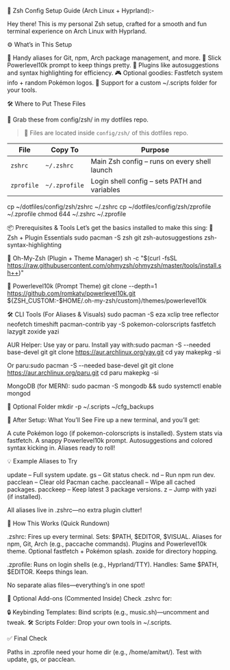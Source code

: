 🐚 Zsh Config Setup Guide (Arch Linux + Hyprland):-

Hey there! This is my personal Zsh setup, crafted for a smooth and fun terminal experience on Arch Linux with Hyprland. 

⚙️ What’s in This Setup

🧠 Handy aliases for Git, npm, Arch package management, and more.
🎨 Slick Powerlevel10k prompt to keep things pretty.
🧩 Plugins like autosuggestions and syntax highlighting for efficiency.
🎮 Optional goodies: Fastfetch system info + random Pokémon logos.
📂 Support for a custom ~/.scripts folder for your tools.


🛠️ Where to Put These Files

📁 Grab these from config/zsh/ in my dotfiles repo.



> 📁 Files are located inside `config/zsh/` of this dotfiles repo.

| File                  | Copy To           | Purpose                                          |
|-----------------------|-------------------|--------------------------------------------------|
| `zshrc`               | `~/.zshrc`        | Main Zsh config – runs on every shell launch     |
| `zprofile`            | `~/.zprofile`     | Login shell config – sets PATH and variables     |


cp ~/dotfiles/config/zsh/zshrc ~/.zshrc
cp ~/dotfiles/config/zsh/zprofile ~/.zprofile
chmod 644 ~/.zshrc ~/.zprofile


📦 Prerequisites & Tools
Let’s get the basics installed to make this sing:
🔧 Zsh + Plugin Essentials
sudo pacman -S zsh git zsh-autosuggestions zsh-syntax-highlighting

🌟 Oh-My-Zsh (Plugin + Theme Manager)
sh -c "$(curl -fsSL https://raw.githubusercontent.com/ohmyzsh/ohmyzsh/master/tools/install.sh++)"

🎨 Powerlevel10k (Prompt Theme)
git clone --depth=1 https://github.com/romkatv/powerlevel10k.git \
${ZSH_CUSTOM:-$HOME/.oh-my-zsh/custom}/themes/powerlevel10k

🛠️ CLI Tools (For Aliases & Visuals)
sudo pacman -S eza xclip tree reflector neofetch timeshift pacman-contrib
yay -S pokemon-colorscripts fastfetch lazygit zoxide yazi


AUR Helper: Use yay or paru. Install yay with:sudo pacman -S --needed base-devel git
git clone https://aur.archlinux.org/yay.git
cd yay
makepkg -si

Or paru:sudo pacman -S --needed base-devel git
git clone https://aur.archlinux.org/paru.git
cd paru
makepkg -si


MongoDB (for MERN): sudo pacman -S mongodb && sudo systemctl enable mongod

📂 Optional Folder
mkdir -p ~/.scripts ~/cfg_backups


🧪 After Setup: What You’ll See
Fire up a new terminal, and you’ll get:

A cute Pokémon logo (if pokemon-colorscripts is installed).
System stats via fastfetch.
A snappy Powerlevel10k prompt.
Autosuggestions and colored syntax kicking in.
Aliases ready to roll!


💡 Example Aliases to Try

update – Full system update.
gs – Git status check.
nd – Run npm run dev.
pacclean – Clear old Pacman cache.
paccleanall – Wipe all cached packages.
pacckeep – Keep latest 3 package versions.
z – Jump with yazi (if installed).

All aliases live in .zshrc—no extra plugin clutter!

🧠 How This Works (Quick Rundown)

.zshrc: Fires up every terminal. Sets:
$PATH, $EDITOR, $VISUAL.
Aliases for npm, Git, Arch (e.g., paccache commands).
Plugins and Powerlevel10k theme.
Optional fastfetch + Pokémon splash.
zoxide for directory hopping.


.zprofile: Runs on login shells (e.g., Hyprland/TTY). Handles:
Same $PATH, $EDITOR.
Keeps things lean.



No separate alias files—everything’s in one spot!

🧩 Optional Add-ons (Commented Inside)
Check .zshrc for:

🔒 Keybinding Templates: Bind scripts (e.g., music.sh)—uncomment and tweak.
🛠️ Scripts Folder: Drop your own tools in ~/.scripts.


✅ Final Check

Paths in .zprofile need your home dir (e.g., /home/amitwt/).
Test with update, gs, or pacclean.

